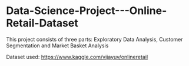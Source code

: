 # Data-Science-Project---Online-Retail-Dataset
This project consists of three parts: Exploratory Data Analysis, Customer Segmentation and Market Basket Analysis

Dataset used: https://www.kaggle.com/vijayuv/onlineretail
